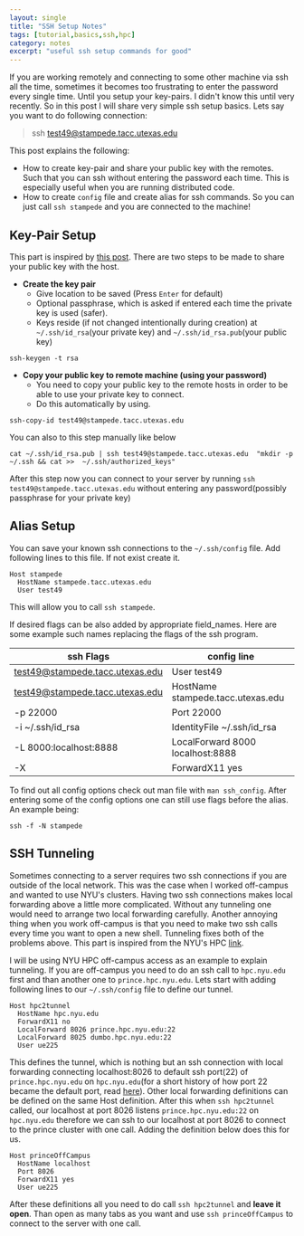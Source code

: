 ```yaml
---
layout: single
title: "SSH Setup Notes"
tags: [tutorial,basics,ssh,hpc]
category: notes
excerpt: "useful ssh setup commands for good"
---
```

If you are working remotely and connecting to some other machine via ssh all the time, sometimes it becomes too frustrating to enter the password every single time. Until you setup your key-pairs. I didn't know this until very recently. So in this post I will share very simple ssh setup basics. Lets say you want to do following connection:

> ssh test49@stampede.tacc.utexas.edu 

This post explains the following:
- How to create key-pair and share your public key with the remotes. Such that you can ssh without entering the password each time. This is especially useful when you are running distributed code. 
- How to create `config` file and create alias for ssh commands. So you can just call `ssh stampede` and you are connected to the machine! 


## Key-Pair Setup
This part is inspired by [this post](https://www.digitalocean.com/community/tutorials/how-to-set-up-ssh-keys--2). There are two steps to be made to share your public key with the host. 

- __Create the key pair__
    - Give location to be saved (Press `Enter` for default) 
    - Optional passphrase, which is asked if entered each time the private key is used (safer).
    - Keys reside (if not changed intentionally during creation) at `~/.ssh/id_rsa`(your private key) and `~/.ssh/id_rsa.pub`(your public key)

``` 
ssh-keygen -t rsa
```

- __Copy your public key to remote machine (using your password)__
    - You need to copy your public key to the remote hosts in order to be able to use your private key to connect.
    - Do this automatically by using.
``` 
ssh-copy-id test49@stampede.tacc.utexas.edu 
```
   You can also to this step manually like below
```
cat ~/.ssh/id_rsa.pub | ssh test49@stampede.tacc.utexas.edu  "mkdir -p ~/.ssh && cat >>  ~/.ssh/authorized_keys"
```
   After this step now you can connect to your server by running `ssh test49@stampede.tacc.utexas.edu` without entering any password(possibly passphrase for your private key)

## Alias Setup
You can save your known ssh connections to the `~/.ssh/config` file. Add following lines to this file. If not exist create it. 
```
Host stampede
  HostName stampede.tacc.utexas.edu
  User test49
```
   This will allow you to call `ssh stampede`. 

   If desired flags can be also added by appropriate field_names. Here are some example such names replacing the flags of the ssh program.

| ssh Flags | config line | 
| ---- | ----------------- |
|test49@stampede.tacc.utexas.edu | User test49|
|test49@stampede.tacc.utexas.edu | HostName stampede.tacc.utexas.edu |
| -p 22000 |  Port 22000 | 
| -i ~/.ssh/id_rsa | IdentityFile ~/.ssh/id_rsa |
| -L 8000:localhost:8888 |  LocalForward 8000 localhost:8888 |
| -X | ForwardX11 yes |

To find out all config options check out man file with `man ssh_config`. After entering some of the config options one can still use flags before the alias. An example being:

    ssh -f -N stampede

## SSH Tunneling
Sometimes connecting to a server requires two ssh connections if you are outside of the local network. This was the case when I worked off-campus and wanted to use NYU's clusters. Having two ssh connections makes local forwarding above a little more complicated. Without any tunneling one would need to arrange two local forwarding carefully. Another annoying thing when you work off-campus is that you need to make two ssh calls every time you want to open a new shell. Tunneling fixes both of the problems above. This part is inspired from the NYU's HPC [link](https://wikis.nyu.edu/display/NYUHPC/SSH+tunneling+overview). 

I will be using NYU HPC off-campus access as an example to explain tunneling. If you are off-campus you need to do an ssh call to `hpc.nyu.edu` first and than another one to `prince.hpc.nyu.edu`. Lets start with adding following lines to our `~/.ssh/config` file to define our tunnel. 

```
Host hpc2tunnel
  HostName hpc.nyu.edu
  ForwardX11 no
  LocalForward 8026 prince.hpc.nyu.edu:22
  LocalForward 8025 dumbo.hpc.nyu.edu:22
  User ue225
```

This defines the tunnel, which is nothing but an ssh connection with local forwarding connecting localhost:8026 to default ssh port(22) of `prince.hpc.nyu.edu` on `hpc.nyu.edu`(for a short history of how port 22 became the default port, read [here](https://www.ssh.com/ssh/port)). Other local forwarding definitions can be defined on the same Host definition. After this when `ssh hpc2tunnel` called, our localhost at port 8026 listens `prince.hpc.nyu.edu:22` on `hpc.nyu.edu` therefore we can ssh to our localhost at port 8026 to connect to the prince cluster with one call. Adding the definition below does this for us.
```
Host princeOffCampus
  HostName localhost
  Port 8026
  ForwardX11 yes
  User ue225
```

After these definitions all you need to do call `ssh hpc2tunnel` and __leave it open__. Than open as many tabs as you want and use `ssh princeOffCampus` to connect to the server with one call. 
